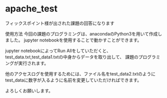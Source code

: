 # apache_test
フィックスポイント様が出された課題の回答になります

使用方法
今回の課題のプログラミングは、anacondaのPython3を用いて作成しました。
jupyter notebookを使用することで動かすことができます。

jupyter notebookによってRun Allをしていただくと、
test_data.txt,test_data1.txtの中身からデータを取り出して、
課題のプログラミングが実行されます。

他のアクセスログを使用するためには、ファイル名をtest_data2.txtのように
test_dataに数字が入るように名前を変更していただければできます。

よろしくお願いします。
